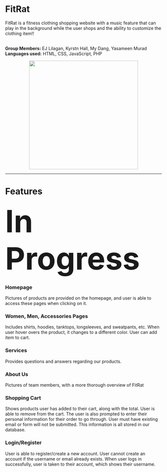 <h1>FitRat</h1>
FitRat is a fitness clothing shopping website with a music feature that can play in the background while the user shops and the ability to customize the clothing item!! <br><br>

**Group Members:** EJ Lilagan, Kyrstn Hall, My Dang, Yasameen Murad  <br>
**Languages used:** HTML, CSS, JavaScript, PHP
<p align="center">
  <img width="350" height="350" src="https://media.discordapp.net/attachments/1081329569258287296/1086137061750353971/image.png">
</p>
<hr>

<h1>Features</h1>
<b style="font-size: 99px">In Progress</b>

<h3>Homepage</h2>
<p>Pictures of products are provided on the homepage, and user is able to access these pages when clicking on it. </p>
<h3>Women, Men, Accessories Pages</h2>
<p>Includes shirts, hoodies, tanktops, longsleeves, and sweatpants, etc. When user hover overs the product, it changes to a different color. User can add item to cart.</p>
<h3>Services</h2>
<p>Provides questions and answers regarding our products.</p>
<h3>About Us</h2>
<p>Pictures of team members, with a more thorough overview of FitRat</p>
<h3>Shopping Cart</h2>
<p>Shows products user has added to their cart, along with the total. User is able to remove from the cart. The user is also prompted to enter their personal information for their order to go through. User must have existing email or form will not be submitted. This information is all stored in our database.</p>
<h3>Login/Register</h2>
<p>User is able to register/create a new account. User cannot create an account if the username or email already exists. When user logs in successfully, user is taken to their account, which shows their username.</p>
